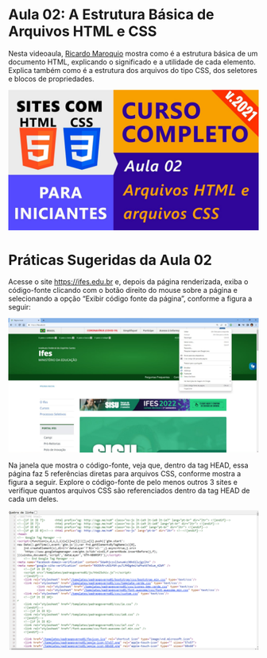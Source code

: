 # Aula 02: A Estrutura Básica de Arquivos HTML e CSS

Nesta videoaula, [Ricardo Maroquio](https://github.com/maroquio) mostra como é a estrutura básica de um documento HTML, explicando o significado e a utilidade de cada elemento. Explica também como é a estrutura dos arquivos do tipo CSS, dos seletores e blocos de propriedades.

[![Assistir no YouTube](./img/maxresdefault.jpg)](https://youtu.be/j8_Zz_VH1cI)

# Práticas Sugeridas da Aula 02

Acesse o site https://ifes.edu.br e, depois da página renderizada, exiba o código-fonte clicando com o botão direito do mouse sobre a página e selecionando a opção “Exibir código fonte da página”, conforme a figura a seguir:

[![Imagem 01](./img/image01.png)](https://ifes.edu.br)

Na janela que mostra o código-fonte, veja que, dentro da tag HEAD, essa página faz 5 referências diretas para arquivos CSS, conforme mostra a figura a seguir. Explore o código-fonte de pelo menos outros 3 sites e verifique quantos arquivos CSS são referenciados dentro da tag HEAD de cada um deles.

![Imagem 02](./img/image02.png)